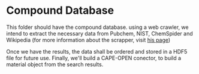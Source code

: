 # Compound Database

This folder should have the compound database. using a web crawler, we intend to extract the necessary data from Pubchem, NIST, ChemSpider and Wikipedia (for more information about the scrapper, visit [his page](https://github.com/Dekker1/Fourmi))

Once we have the results, the data shall be ordered and stored in a HDF5 file for future use. Finally, we'll build a CAPE-OPEN conector, to build a material object from the search results.
